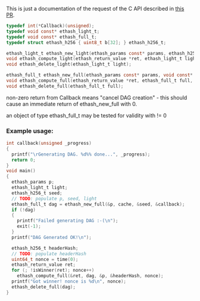 This is just a documentation of the request of the C API described in [this PR](https://github.com/ethereum/ethash/pull/11).

```c
typedef int(*Callback)(unsigned);
typedef void const* ethash_light_t;
typedef void const* ethash_full_t;
typedef struct ethash_h256 { uint8_t b[32]; } ethash_h256_t;

ethash_light_t ethash_new_light(ethash_params const* params, ethash_h256_t *seed);
void ethash_compute_light(ethash_return_value *ret, ethash_light_t light, ethash_params const *params, const ethash_h256_t *header_hash, const uint64_t nonce);
void ethash_delete_light(ethash_light_t light);

ethash_full_t ethash_new_full(ethash_params const* params, void const* cache, const ethash_h256_t *seed, CallBack c);
void ethash_compute_full(ethash_return_value *ret, ethash_full_t full, ethash_params const *params, const ethash_h256_t *header_hash, const uint64_t nonce);
void ethash_delete_full(ethash_full_t full);
```

non-zero return from Callback means "cancel DAG creation" - this should cause an immediate return of ethash_new_full with 0.

an object of type ethash_full_t may be tested for validity with != 0

### Example usage:
```c
int callback(unsigned _progress)
{
  printf("\rGenerating DAG. %d%% done...", _progress);
  return 0;
}
void main()
{
  ethash_params p;
  ethash_light_t light;
  ethash_h256_t seed;
  // TODO: populate p, seed, light
  ethash_full_t dag = ethash_new_full(&p, cache, &seed, &callback);
  if (!dag)
  {
    printf("Failed generating DAG :-(\n");
    exit(-1);
  }
  printf("DAG Generated OK!\n");

  ethash_h256_t headerHash;
  // TODO: populate headerHash
  uint64_t nonce = time(0);
  ethash_return_value ret;
  for (; !isWinner(ret); nonce++)
    ethash_compute_full(&ret, dag, &p, &headerHash, nonce);
  printf("Got winner! nonce is %d\n", nonce);
  ethash_delete_full(dag);
}
```